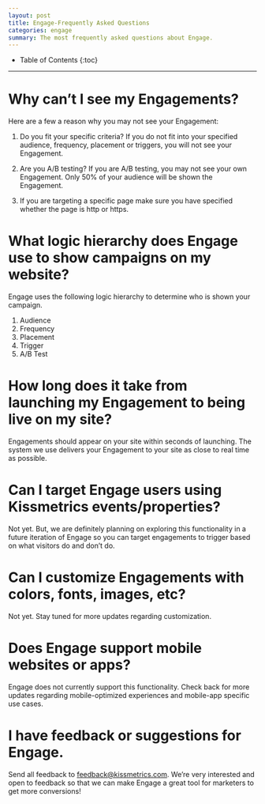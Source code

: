 ```yaml
---
layout: post
title: Engage-Frequently Asked Questions
categories: engage
summary: The most frequently asked questions about Engage. 
---
```

* Table of Contents
{:toc}
* * *

# Why can’t I see my Engagements?

Here are a few a reason why you may not see your Engagement:

1. Do you fit your specific criteria? If you do not fit into your specified audience, frequency, placement or triggers, you will not see your Engagement. 

2. Are you A/B testing? If you are A/B testing, you may not see your own Engagement. Only 50% of your audience will be shown the Engagement. 

3. If you are targeting a specific page make sure you have specified whether the page is http or https. 

# What logic hierarchy does Engage use to show campaigns on my website?

Engage uses the following logic hierarchy to determine who is shown your campaign. 

1. Audience
2. Frequency
3. Placement
4. Trigger
5. A/B Test

# How long does it take from launching my Engagement to being live on my site?

Engagements should appear on your site within seconds of launching. The system we use delivers your Engagement to your site as close to real time as possible.

# Can I target Engage users using Kissmetrics events/properties?

Not yet. But, we are definitely planning on exploring this functionality in a future iteration of Engage so you can target engagements to trigger based on what visitors do and don’t do.

# Can I customize Engagements with colors, fonts, images, etc?

Not yet. Stay tuned for more updates regarding customization.

# Does Engage support mobile websites or apps?

Engage does not currently support this functionality. Check back for more updates regarding mobile-optimized experiences and mobile-app specific use cases.

# I have feedback or suggestions for Engage.

Send all feedback to [feedback@kissmetrics.com](mailto:feedback@kissmetrics.com). We’re very interested and open to feedback so that we can make Engage a great tool for marketers to get more conversions!